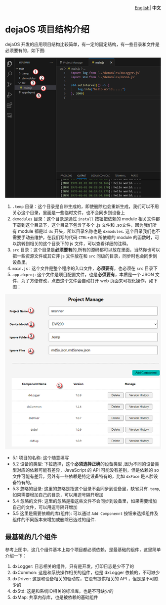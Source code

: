 <p align="right">
    <a href="./project.md">English</a>| <b>中文</b>
</p>

# dejaOS 项目结构介绍
dejaOS 开发的应用项目结构比较简单，有一定的固定结构，有一些目录和文件是必须要有的，如下图:

![alt text](image/project-1.png)
1. `.temp` 目录：这个目录是自带生成的，即使删除也会重新生成，我们可以不用关心这个目录，里面是一些临时文件，也不会同步到设备上
2. `dxmodules` 目录：这个目录是通过 `install` 按钮把依赖的 module 相关文件都下载到这个目录下，这个目录下包含了多个 .js 文件和 .so文件，因为我们所有 module 都是以 `dx` 开头，所以目录名称也是 `dxmodules`. 这个目录我们也不需要手动去维护，在我们写的代码 `CTRL+点击` 所依赖的 module 的函数时，可以跳转到相关的这个目录下的 js 文件，可以查看详细的注释。
3. `src` 目录：这个目录是**必须要有**的,所有的源码都可以放在里面，当然你也可以把一些资源文件或其它非 js 文件放在和 `src` 同级的目录，同步时也会同步到设备里。
4. `main.js` : 这个文件是整个程序的入口文件，**必须要有**，也必须在 `src` 目录下
5. `app.dxproj`: 这个文件是项目配置文件，也是**必须要有**，本质是一个 JSON 文件，为了方便修改，点击这个文件会自动打开 web 页面来可视化操作，如下图：

![alt text](image/project-2.png)

- 5.1 项目的名称: 这个随意填写
- 5.2 设备的类型: 下拉选择，这个**必须选择正确**的设备类型 ,因为不同的设备类型对应的依赖可能有差异，JavaScript 的 API 可能没有差别，但是依赖的 so 文件可能有差异，另外有一些依赖是特定设备特有的，比如 `dxFace` 是人脸设备特有的。
- 5.3 忽略的目录: 这里的忽略是指这个目录不会同步到设备里，缺省只有`.temp`,如果需要增加自己的目录，可以用逗号隔开增加
- 5.4 忽略的文件: 这里的忽略是指这些文件不会同步到设备里，如果需要增加自己的文件，可以用逗号隔开增加
- 5.5 这里是需要依赖的库(组件): 可以通过 `Add Componennt` 按钮来选择组件及组件的不同版本来增加或删除已选过的组件.

## 最基础的几个组件
参考上图中，这几个组件基本上每个项目都必须依赖，是最基础的组件，这里简单介绍一下：
1. dxLogger: 日志相关的组件，只有是开发，打印日志是少不了的
2. dxCommon: 这是和系统操作相关的组件，也是 dxLogger 依赖的，不可缺少
3. dxDriver: 这是和设备相关的驱动库，它没有提供相关的 API ，但是是不可缺少的
4. dxStd: 这是和系统IO相关的标准库，也是不可缺少的
5. dxMap: 共享内存库，也是被依赖的基础组件